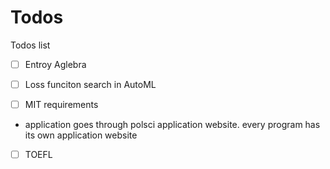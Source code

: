 # Todos
Todos list

- [ ] Entroy Aglebra 
- [ ] Loss funciton search in AutoML

- [ ] MIT requirements
- application goes through polsci application website. every program has its own application website
- [ ] TOEFL

